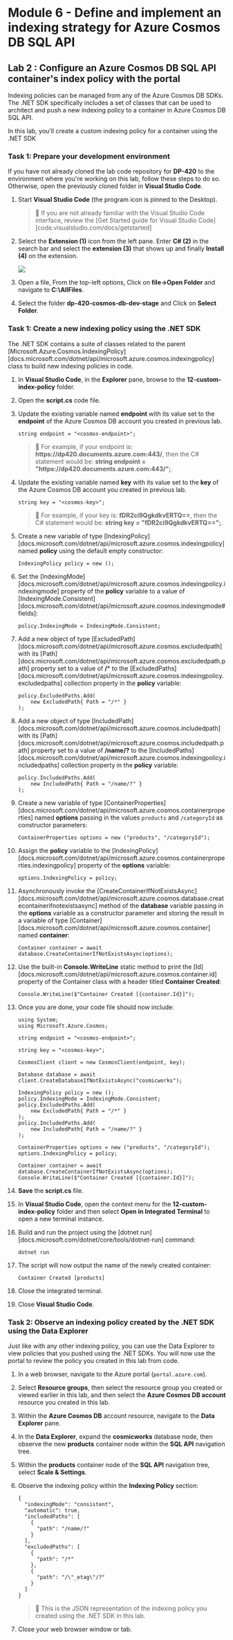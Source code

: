 # Module 6 - Define and implement an indexing strategy for Azure Cosmos DB SQL API

## Lab 2 :  Configure an Azure Cosmos DB SQL API container's index policy with the portal

Indexing policies can be managed from any of the Azure Cosmos DB SDKs. The .NET SDK specifically includes a set of classes that can be used to architect and push a new indexing policy to a container in Azure Cosmos DB SQL API.

In this lab, you'll create a custom indexing policy for a container using the .NET SDK

### Task 1: Prepare your development environment

If you have not already cloned the lab code repository for **DP-420** to the environment where you're working on this lab, follow these steps to do so. Otherwise, open the previously cloned folder in **Visual Studio Code**.

1. Start **Visual Studio Code** (the program icon is pinned to the Desktop).

    > &#128221; If you are not already familiar with the Visual Studio Code interface, review the [Get Started guide for Visual Studio Code][code.visualstudio.com/docs/getstarted]

1. Select the **Extension (1)** icon from the left pane. Enter **C# (2)** in the search bar and select the **extension (3)** that shows up and finally **Install (4)** on the extension. 

    ![](media/C-hash-extension.png)

1.  Open a file, From the top-left options, Click on **file->Open Folder** and navigate to **C:\AllFiles**.

1.  Select the folder **dp-420-cosmos-db-dev-stage** and Click on **Select Folder**.

### Task 1: Create a new indexing policy using the .NET SDK

The .NET SDK contains a suite of classes related to the parent [Microsoft.Azure.Cosmos.IndexingPolicy][docs.microsoft.com/dotnet/api/microsoft.azure.cosmos.indexingpolicy] class to build new indexing policies in code.

1. In **Visual Studio Code**, in the **Explorer** pane, browse to the **12-custom-index-policy** folder.

1. Open the **script.cs** code file.

1. Update the existing variable named **endpoint** with its value set to the **endpoint** of the Azure Cosmos DB account you created in previous lab.
  
    ```
    string endpoint = "<cosmos-endpoint>";
    ```

    > &#128221; For example, if your endpoint is: **https&shy;://dp420.documents.azure.com:443/**, then the C# statement would be: **string endpoint = "https&shy;://dp420.documents.azure.com:443/";**.

1. Update the existing variable named **key** with its value set to the **key** of the Azure Cosmos DB account you created in previous lab.

    ```
    string key = "<cosmos-key>";
    ```

    > &#128221; For example, if your key is: **fDR2ci9QgkdkvERTQ==**, then the C# statement would be: **string key = "fDR2ci9QgkdkvERTQ==";**.

1. Create a new variable of type [IndexingPolicy][docs.microsoft.com/dotnet/api/microsoft.azure.cosmos.indexingpolicy] named **policy** using the default empty constructor:

    ```
    IndexingPolicy policy = new ();
    ```

1. Set the [IndexingMode][docs.microsoft.com/dotnet/api/microsoft.azure.cosmos.indexingpolicy.indexingmode] property of the **policy** variable to a value of [IndexingMode.Consistent][docs.microsoft.com/dotnet/api/microsoft.azure.cosmos.indexingmode#fields]:

    ```
    policy.IndexingMode = IndexingMode.Consistent;
    ```

1. Add a new object of type [ExcludedPath][docs.microsoft.com/dotnet/api/microsoft.azure.cosmos.excludedpath] with its [Path][docs.microsoft.com/dotnet/api/microsoft.azure.cosmos.excludedpath.path] property set to a value of **/*** to the [ExcludedPaths][docs.microsoft.com/dotnet/api/microsoft.azure.cosmos.indexingpolicy.excludedpaths] collection property in the **policy** variable:

    ```
    policy.ExcludedPaths.Add(
        new ExcludedPath{ Path = "/*" }
    );
    ```

1. Add a new object of type [IncludedPath][docs.microsoft.com/dotnet/api/microsoft.azure.cosmos.includedpath] with its [Path][docs.microsoft.com/dotnet/api/microsoft.azure.cosmos.includedpath.path] property set to a value of **/name/?** to the [IncludedPaths][docs.microsoft.com/dotnet/api/microsoft.azure.cosmos.indexingpolicy.includedpaths] collection property in the **policy** variable:

    ```
    policy.IncludedPaths.Add(
        new IncludedPath{ Path = "/name/?" }
    );
    ```

1. Create a new variable of type [ContainerProperties][docs.microsoft.com/dotnet/api/microsoft.azure.cosmos.containerproperties] named **options** passing in the values ``products`` and ``/categoryId`` as constructor parameters:

    ```
    ContainerProperties options = new ("products", "/categoryId");
    ```

1. Assign the **policy** variable to the [IndexingPolicy][docs.microsoft.com/dotnet/api/microsoft.azure.cosmos.containerproperties.indexingpolicy] property of the **options** variable:

    ```
    options.IndexingPolicy = policy;
    ```

1. Asynchronously invoke the [CreateContainerIfNotExistsAsync][docs.microsoft.com/dotnet/api/microsoft.azure.cosmos.database.createcontainerifnotexistsasync] method of the **database** variable passing in the **options** variable as a constructor parameter and storing the result in a variable of type [Container][docs.microsoft.com/dotnet/api/microsoft.azure.cosmos.container] named **container**:

    ```
    Container container = await database.CreateContainerIfNotExistsAsync(options);
    ```

1. Use the built-in **Console.WriteLine** static method to print the [Id][docs.microsoft.com/dotnet/api/microsoft.azure.cosmos.container.id] property of the Container class with a header titled **Container Created**:

    ```
    Console.WriteLine($"Container Created [{container.Id}]");
    ```

1. Once you are done, your code file should now include:
  
    ```
    using System;
    using Microsoft.Azure.Cosmos;

    string endpoint = "<cosmos-endpoint>";

    string key = "<cosmos-key>";

    CosmosClient client = new CosmosClient(endpoint, key);

    Database database = await client.CreateDatabaseIfNotExistsAsync("cosmicworks");
    
    IndexingPolicy policy = new ();
    policy.IndexingMode = IndexingMode.Consistent;
    policy.ExcludedPaths.Add(
        new ExcludedPath{ Path = "/*" }
    );
    policy.IncludedPaths.Add(
        new IncludedPath{ Path = "/name/?" }
    );

    ContainerProperties options = new ("products", "/categoryId");
    options.IndexingPolicy = policy;

    Container container = await database.CreateContainerIfNotExistsAsync(options);
    Console.WriteLine($"Container Created [{container.Id}]");
    ```

1. **Save** the **script.cs** file.

1. In **Visual Studio Code**, open the context menu for the **12-custom-index-policy** folder and then select **Open in Integrated Terminal** to open a new terminal instance.

1. Build and run the project using the [dotnet run][docs.microsoft.com/dotnet/core/tools/dotnet-run] command:

    ```
    dotnet run
    ```

1. The script will now output the name of the newly created container:

    ```
    Container Created [products]
    ```

1. Close the integrated terminal.

1. Close **Visual Studio Code**.

### Task 2: Observe an indexing policy created by the .NET SDK using the Data Explorer

Just like with any other indexing policy, you can use the Data Explorer to view policies that you pushed using the .NET SDKs. You will now use the portal to review the policy you created in this lab from code.

1. In a web browser, navigate to the Azure portal (``portal.azure.com``).

1. Select **Resource groups**, then select the resource group you created or viewed earlier in this lab, and then select the **Azure Cosmos DB account** resource you created in this lab.

1. Within the **Azure Cosmos DB** account resource, navigate to the **Data Explorer** pane.

1. In the **Data Explorer**, expand the **cosmicworks** database node, then observe the new **products** container node within the **SQL API** navigation tree.

1. Within the **products** container node of the **SQL API** navigation tree, select **Scale & Settings**.

1. Observe the indexing policy within the **Indexing Policy** section:

    ```
    {
      "indexingMode": "consistent",
      "automatic": true,
      "includedPaths": [
        {
          "path": "/name/?"
        }
      ],
      "excludedPaths": [
        {
          "path": "/*"
        },
        {
          "path": "/\"_etag\"/?"
        }
      ]
    }
    ```

    > &#128221; This is the JSON representation of the indexing policy you created using the .NET SDK in this lab.

1. Close your web browser window or tab.
